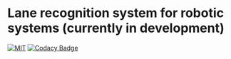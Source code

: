 # Lane recognition system for robotic systems (currently in development)
[![MIT](https://img.shields.io/cocoapods/l/AFNetworking.svg)](https://github.com/emilwallner/Screenshot-to-code-in-Keras/blob/master/LICENSE)
[![Codacy Badge](https://api.codacy.com/project/badge/Grade/17042a064390464e96f995ea436b4297)](https://www.codacy.com/app/markushaug/street_lane_detection?utm_source=github.com&amp;utm_medium=referral&amp;utm_content=markushaug/street_lane_detection&amp;utm_campaign=Badge_Grade)
